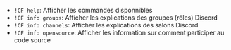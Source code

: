 - `!CF help`: Afficher les commandes disponnibles
- `!CF info groups`: Afficher les explications des groupes (rôles) Discord
- `!CF info channels`: Afficher les explications des salons Discord
- `!CF info opensource`: Afficher les information sur comment participer au code source
